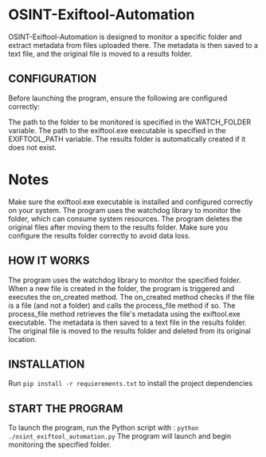# OSINT-Exiftool-Automation

OSINT-Exiftool-Automation is designed to monitor a specific folder and extract metadata from files uploaded there. The metadata is then saved to a text file, and the original file is moved to a results folder.


## CONFIGURATION
Before launching the program, ensure the following are configured correctly:

The path to the folder to be monitored is specified in the WATCH_FOLDER variable.
The path to the exiftool.exe executable is specified in the EXIFTOOL_PATH variable.
The results folder is automatically created if it does not exist.

# Notes
Make sure the exiftool.exe executable is installed and configured correctly on your system.
The program uses the watchdog library to monitor the folder, which can consume system resources.
The program deletes the original files after moving them to the results folder. Make sure you configure the results folder correctly to avoid data loss.

## HOW IT WORKS
The program uses the watchdog library to monitor the specified folder.
When a new file is created in the folder, the program is triggered and executes the on_created method.
The on_created method checks if the file is a file (and not a folder) and calls the process_file method if so.
The process_file method retrieves the file's metadata using the exiftool.exe executable.
The metadata is then saved to a text file in the results folder.
The original file is moved to the results folder and deleted from its original location.

## INSTALLATION
Run ```pip install -r requierements.txt``` to install the project dependencies


## START THE PROGRAM
To launch the program, run the Python script with : ``` python ./osint_exiftool_automation.py ```
The program will launch and begin monitoring the specified folder.